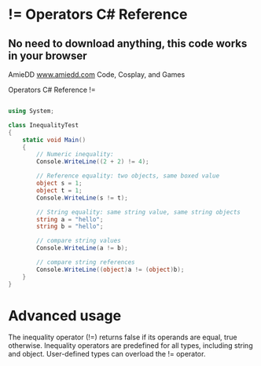 # != Operators C# Reference

## No need to download anything, this code works in your browser
AmieDD www.amiedd.com
Code, Cosplay, and Games


Operators C# Reference
!=



```C# runnable

using System;

class InequalityTest
{
    static void Main()
    {
        // Numeric inequality:
        Console.WriteLine((2 + 2) != 4);

        // Reference equality: two objects, same boxed value
        object s = 1;
        object t = 1;
        Console.WriteLine(s != t);

        // String equality: same string value, same string objects
        string a = "hello";
        string b = "hello";

        // compare string values
        Console.WriteLine(a != b);

        // compare string references
        Console.WriteLine((object)a != (object)b);
    }
}


```

# Advanced usage

The inequality operator (!=) returns false if its operands are equal, true otherwise. Inequality operators are predefined for all types, including string and object. User-defined types can overload the != operator.
